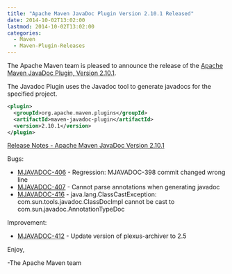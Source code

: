 ```yaml
---
title: "Apache Maven JavaDoc Plugin Version 2.10.1 Released"
date: 2014-10-02T13:02:00
lastmod: 2014-10-02T13:02:00
categories:
  - Maven
  - Maven-Plugin-Releases
---
```

The Apache Maven team is pleased to announce the release of the 
[Apache Maven JavaDoc Plugin, Version 2.10.1](http://maven.apache.org/plugins/maven-javadoc-plugin).

The Javadoc Plugin uses the Javadoc tool to generate javadocs for the specified project.

```xml
<plugin>
  <groupId>org.apache.maven.plugins</groupId>
  <artifactId>maven-javadoc-plugin</artifactId>
  <version>2.10.1</version>
</plugin>
```

<!-- more -->

[Release Notes - Apache Maven JavaDoc Version 2.10.1](http://jira.codehaus.org/secure/ReleaseNote.jspa?projectId=11138&version=20644)

Bugs:

 * [MJAVADOC-406](https://issues.apache.org/jira/browse/MJAVADOC-406) - Regression: MJAVADOC-398 commit changed wrong line
 * [MJAVADOC-407](https://issues.apache.org/jira/browse/MJAVADOC-407) - Cannot parse annotations when generating javadoc
 * [MJAVADOC-416](https://issues.apache.org/jira/browse/MJAVADOC-416) - java.lang.ClassCastException: com.sun.tools.javadoc.ClassDocImpl cannot be cast to com.sun.javadoc.AnnotationTypeDoc

Improvement:

 * [MJAVADOC-412](https://issues.apache.org/jira/browse/MJAVADOC-412) - Update version of plexus-archiver to 2.5


Enjoy,

-The Apache Maven team
